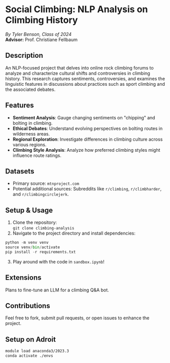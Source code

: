 # Social Climbing: NLP Analysis on Climbing History

_By Tyler Benson, Class of 2024_  
**Advisor:** Prof. Christiane Fellbaum

## Description

An NLP-focused project that delves into online rock climbing forums to analyze and characterize cultural shifts and controversies in climbing history. This research captures sentiments, controversies, and examines the linguistic features in discussions about practices such as sport climbing and the associated debates.

## Features

- **Sentiment Analysis**: Gauge changing sentiments on "chipping" and bolting in climbing.
- **Ethical Debates**: Understand evolving perspectives on bolting routes in wilderness areas.
- **Regional Exploration**: Investigate differences in climbing culture across various regions.
- **Climbing Style Analysis**: Analyze how preferred climbing styles might influence route ratings.

## Datasets

- Primary source: `mtnproject.com`
- Potential additional sources: Subreddits like `r/climbing`, `r/climbharder`, and `r/climbingcirclejerk`.

## Setup & Usage

1. Clone the repository:  
   `git clone climbing-analysis`
2. Navigate to the project directory and install dependencies:  
```Python
python -m venv venv
source venv/bin/activate
pip install -r requirements.txt
```
3. Play around with the code in `sandbox.ipynb`!

## Extensions

Plans to fine-tune an LLM for a climbing Q&A bot.

## Contributions

Feel free to fork, submit pull requests, or open issues to enhance the project.

## Setup on Adroit

```Bash
module load anaconda3/2023.3
conda activate ./envs
```

